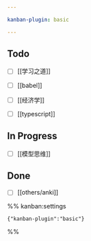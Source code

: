 ```yaml
---

kanban-plugin: basic

---
```


## Todo

- [ ] [[学习之道]]
- [ ] [[babel]]
- [ ] [[经济学]]
- [ ] [[typescript]]


## In Progress

- [ ] [[模型思维]]


## Done

- [ ] [[others/anki]]




%% kanban:settings
```
{"kanban-plugin":"basic"}
```
%%